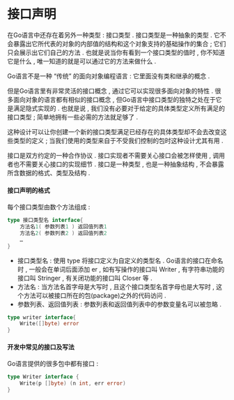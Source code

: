 # 接口声明

在Go语言中还存在着另外一种类型 : 接口类型 . 接口类型是一种抽象的类型 . 它不会暴露出它所代表的对象的内部值的结构和这个对象支持的基础操作的集合 ; 它们只会展示出它们自己的方法 . 也就是说当你有看到一个接口类型的值时 , 你不知道它是什么 , 唯一知道的就是可以通过它的方法来做什么 .

Go语言不是一种 “传统” 的面向对象编程语言 : 它里面没有类和继承的概念 .

但是Go语言里有非常灵活的接口概念 , 通过它可以实现很多面向对象的特性 . 很多面向对象的语言都有相似的接口概念 , 但Go语言中接口类型的独特之处在于它是满足隐式实现的 . 也就是说 , 我们没有必要对于给定的具体类型定义所有满足的接口类型 ; 简单地拥有一些必需的方法就足够了 .

这种设计可以让你创建一个新的接口类型满足已经存在的具体类型却不会去改变这些类型的定义 ; 当我们使用的类型来自于不受我们控制的包时这种设计尤其有用 .

接口是双方约定的一种合作协议 . 接口实现者不需要关心接口会被怎样使用 , 调用者也不需要关心接口的实现细节 . 接口是一种类型 , 也是一种抽象结构 , 不会暴露所含数据的格式、类型及结构 .

#### 接口声明的格式

每个接口类型由数个方法组成 :

```go
type 接口类型名 interface{
    方法名1( 参数列表1 ) 返回值列表1
    方法名2( 参数列表2 ) 返回值列表2
    …
}
```

* 接口类型名 : 使用 type 将接口定义为自定义的类型名 . Go语言的接口在命名时 , 一般会在单词后面添加 er , 如有写操作的接口叫 Writer , 有字符串功能的接口叫 Stringer , 有关闭功能的接口叫 Closer 等 . 
* 方法名 : 当方法名首字母是大写时 , 且这个接口类型名首字母也是大写时 , 这个方法可以被接口所在的包\(package\)之外的代码访问 . 
* 参数列表、返回值列表 : 参数列表和返回值列表中的参数变量名可以被忽略 . 

```go
type writer interface{
    Write([]byte) error
}
```

#### 开发中常见的接口及写法

Go语言提供的很多包中都有接口 : 

```go
type Writer interface {
    Write(p []byte) (n int, err error)
}
```




